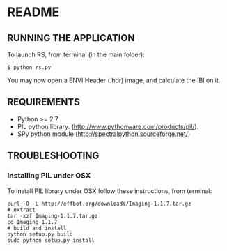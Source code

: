 # README

## RUNNING THE APPLICATION
To launch RS, from terminal (in the main folder):

	$ python rs.py
	
You may now open a ENVI Header (.hdr) image, and calculate the IBI on it.

## REQUIREMENTS
* Python >= 2.7
* PIL python library. (http://www.pythonware.com/products/pil/).
* SPy python module (http://spectralpython.sourceforge.net/)

## TROUBLESHOOTING
### Installing PIL under OSX
To install PIL library under OSX follow these instructions, from terminal:

	curl -O -L http://effbot.org/downloads/Imaging-1.1.7.tar.gz
	# extract
	tar -xzf Imaging-1.1.7.tar.gz
	cd Imaging-1.1.7
	# build and install
	python setup.py build
	sudo python setup.py install
